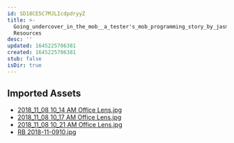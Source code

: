 ```yaml
---
id: SD18CE5C7MJLIcdpdryyZ
title: >-
  Going_undercover_in_the_mob__a_tester's_mob_programming_story_by_jasmin_smith
  Resources
desc: ''
updated: 1645225706381
created: 1645225706381
stub: false
isDir: true
---
```

## Imported Assets
- [2018_11_08 10_14 AM Office Lens.jpg](/assets/2018_11_08-10_14-am-office-lens.jpg)
- [2018_11_08 10_17 AM Office Lens.jpg](/assets/2018_11_08-10_17-am-office-lens.jpg)
- [2018_11_08 10_21 AM Office Lens.jpg](/assets/2018_11_08-10_21-am-office-lens.jpg)
- [RB 2018-11-0910.jpg](/assets/rb-2018-11-0910.jpg)
